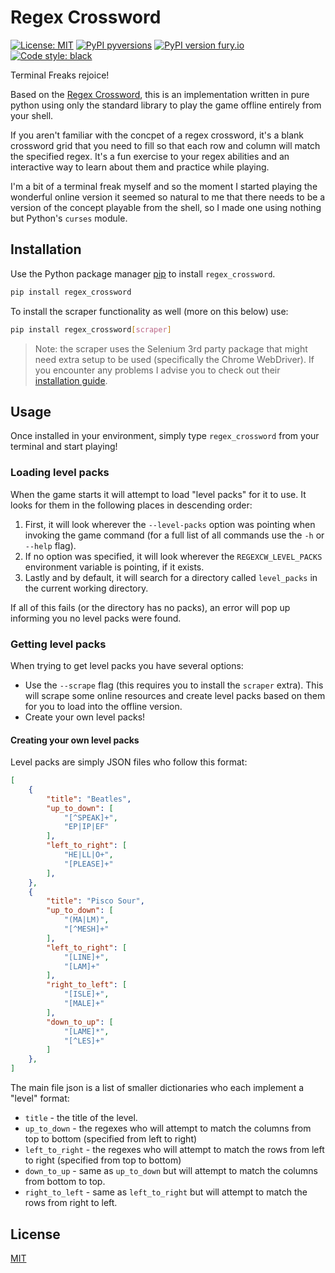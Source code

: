 # Regex Crossword

[![License: MIT](https://img.shields.io/badge/License-MIT-yellow.svg)](https://opensource.org/licenses/MIT)
[![PyPI pyversions](https://img.shields.io/pypi/pyversions/regex_crossword.svg)](https://pypi.python.org/pypi/regex_crossword/)
[![PyPI version fury.io](https://badge.fury.io/py/regex_crossword.svg)](https://pypi.python.org/pypi/regex_crossword/)
[![Code style: black](https://img.shields.io/badge/code%20style-black-000000.svg)](https://github.com/ambv/black)

Terminal Freaks rejoice!

Based on the [Regex Crossword](https://regexcrossword.com/), this is an implementation written in pure python using only the standard library to play the game offline entirely from your shell.

If you aren't familiar with the concpet of a regex crossword, it's a blank crossword grid that you need to fill so that each row and column will match the specified regex. It's a fun exercise to your regex abilities and an interactive way to learn about them  and practice while playing.

I'm a bit of a terminal freak myself and so the moment I started playing the wonderful online version it seemed so natural to me that there needs to be a version of the concept playable from the shell, so I made one using nothing but Python's `curses` module.

## Installation

Use the Python package manager [pip](https://pip.pypa.io/en/stable/) to install `regex_crossword`.

```bash
pip install regex_crossword
```

To install the scraper functionality as well (more on this below) use:

```bash
pip install regex_crossword[scraper]
```

> Note: the scraper uses the Selenium 3rd party package that might need extra setup to be used (specifically the Chrome WebDriver). If you encounter any problems I advise you to check out their [installation guide](https://selenium-python.readthedocs.io/installation.html).

## Usage

Once installed in your environment, simply type `regex_crossword` from your terminal and start playing!

### Loading level packs

When the game starts it will attempt to load "level packs" for it to use. It looks for them in the following places in descending order:

1. First, it will look wherever the `--level-packs` option was pointing when invoking the game command (for a full list of all commands use the `-h` or `--help` flag).
1. If no option was specified, it will look wherever the `REGEXCW_LEVEL_PACKS` environment variable is pointing, if it exists.
1. Lastly and by default, it will search for a directory called `level_packs` in the current working directory.

If all of this fails (or the directory has no packs), an error will pop up informing you no level packs were found.

### Getting level packs

When trying to get level packs you have several options:

- Use the `--scrape` flag (this requires you to install the `scraper` extra). This will scrape some online resources and create level packs based on them for you to load into the offline version.
- Create your own level packs!

#### Creating your own level packs

Level packs are simply JSON files who follow this format:
```json
[
    {
        "title": "Beatles",
        "up_to_down": [
            "[^SPEAK]+",
            "EP|IP|EF"
        ],
        "left_to_right": [
            "HE|LL|O+",
            "[PLEASE]+"
        ],
    },
    {
        "title": "Pisco Sour",
        "up_to_down": [
            "(MA|LM)",
            "[^MESH]+"
        ],
        "left_to_right": [
            "[LINE]+",
            "[LAM]+"
        ],
        "right_to_left": [
            "[ISLE]+",
            "[MALE]+"
        ],
        "down_to_up": [
            "[LAME]*",
            "[^LES]+"
        ]
    },
]
```

The main file json is a list of smaller dictionaries who each implement a "level" format:

- `title` - the title of the level.
- `up_to_down` - the regexes who will attempt to match the columns from top to bottom (specified from left to right)
- `left_to_right` - the regexes who will attempt to match the rows from left to right (specified from top to bottom)
- `down_to_up` - same as `up_to_down` but will attempt to match the columns from bottom to top.
- `right_to_left` - same as `left_to_right` but will attempt to match the rows from right to left.

## License

[MIT](LICENSE.txt)

